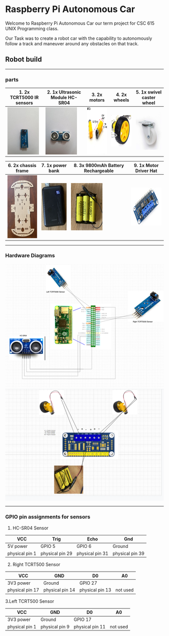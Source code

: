 # Raspberry Pi Autonomous Car

Welcome to Raspberry Pi Autonomous Car our term project for CSC 615 UNIX Programming class.

Our Task was to create a robot car with the capability to autonomously follow a track and maneuver around any obstacles on that track.

## Robot build
_______________________________________
### parts
|1. 2x TCRT5000 IR sensors | 2. 1x Ultrasonic Module HC-SR04|3. 2x motors|4. 2x wheels|5. 1x swivel caster wheel|
|---------------|-----------|-------------|-------------------|------|
|<img alt="lane sensors" height="150" src="img/IR_sensor.jpg" width="100"/>|<img alt="echo sensor" height="150" src="img/echo_sensor.jpg" width="100"/>|<img alt="motor" height="150" src="img/motor.jpg" width="100"/>|<img alt="wheel" height="100" src="img/wheel.jpg" width="100"/>|<img alt="swivel wheel" height="120" src="img/swivel_caster_wheel.png" width="100"/>|

|6. 2x chassis frame|7. 1x power bank|8. 3x 9800mAh Battery Rechargeable|9. 1x Motor Driver Hat
|-------|---------|---------|-----------|
<img alt="frame" height="200" src="img/frame.png" width="100"/>|<img alt="power bank" height="150" src="img/powerbank.png" width="100"/>|<img alt="batteries" height="150" src="img/batteries.png" width="100"/>|<img alt="motorshield" height="120" src="img/motorshield.png" width="150"/>|

_____________________________________
### Hardware Diagrams

![sensors-diagram](img/Hardware_diagram.png)
![motors-diagram](img/Motorshield_diagram.png)
______________________________________

### GPIO pin assignments for sensors
1. HC-SR04 Sensor

|VCC|Trig|Echo|Gnd|
|----|----|----|----|
|5V power|GPIO 5 |GPIO 6 |Ground|
|physical pin 1|physical pin 29|physical pin 31|physical pin 39| 
2. Right TCRT500 Sensor

|VCC|GND|D0 |A0 |
|---|---|---|---|
|3V3 power|Ground|GPIO 27| |
|physical pin 17|physical pin 14|physical pin 13|not used

3.Left TCRT500 Sensor

|VCC|GND|D0|A0|
|---|---|---|---|
|3V3 power|Ground|GPIO 17| |
|physical pin 1|physical pin 9|physical pin 11|not used|
